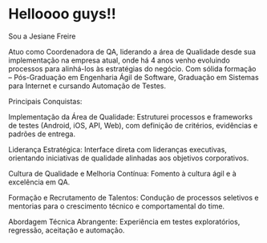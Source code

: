 # Helloooo guys!!

Sou a Jesiane Freire 

Atuo como Coordenadora de QA, liderando a área de Qualidade desde sua implementação na empresa atual, onde há 4 anos venho evoluindo processos para alinhá-los às estratégias do negócio. Com sólida formação – Pós-Graduação em Engenharia Ágil de Software, Graduação em Sistemas para Internet e cursando Automação de Testes.


Principais Conquistas:

Implementação da Área de Qualidade: Estruturei processos e frameworks de testes (Android, iOS, API, Web), com definição de critérios, evidências e padrões de entrega.

Liderança Estratégica: Interface direta com lideranças executivas, orientando iniciativas de qualidade alinhadas aos objetivos corporativos.

Cultura de Qualidade e Melhoria Contínua: Fomento à cultura ágil e à excelência em QA.

Formação e Recrutamento de Talentos: Condução de processos seletivos e mentorias para o crescimento técnico e comportamental do time.

Abordagem Técnica Abrangente: Experiência em testes exploratórios, regressão, aceitação e automação.
